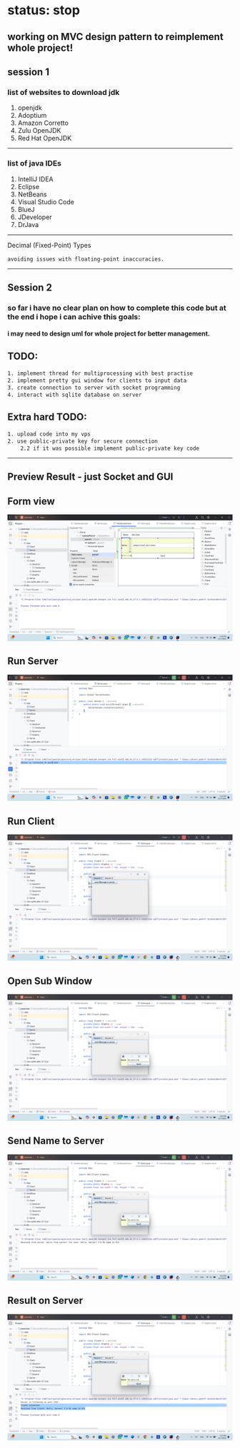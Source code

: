 # status: stop
## working on MVC design pattern to reimplement whole project!

## session 1
### list of websites to download jdk 
1. openjdk
3. Adoptium
4. Amazon Corretto
5. Zulu OpenJDK
6. Red Hat OpenJDK
---
### list of java IDEs
1. IntelliJ IDEA
2. Eclipse
3. NetBeans
4. Visual Studio Code
5. BlueJ
6. JDeveloper
7. DrJava
----
Decimal (Fixed-Point) Types
    
    avoiding issues with floating-point inaccuracies.

----
## Session 2

### so far i have no clear plan on how to complete this code but at the end i hope i can achive this goals:

#### i may need to design uml for whole project for better management.
## TODO:

    1. implement thread for multiprocessing with best practise
    2. implement pretty gui window for clients to input data
    3. create connection to server with socket programming
    4. interact with sqlite database on server

## Extra hard TODO: 

    1. upload code into my vps
    2. use public-private key for secure connection
        2.2 if it was possible implement public-private key code

----

## Preview Result - just Socket and GUI

## Form view
![](Pics/GUI_Socket/1.png)

## Run Server
![](Pics/GUI_Socket/2.png)

## Run Client
![](Pics/GUI_Socket/3.png)

## Open Sub Window
![](Pics/GUI_Socket/4.png)

## Send Name to Server 
![](Pics/GUI_Socket/5.png)

## Result on Server
![](Pics/GUI_Socket/6.png)
